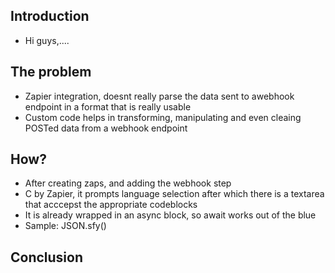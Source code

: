 ## Introduction
- Hi guys,....


## The problem
- Zapier integration, doesnt really parse the data sent to awebhook endpoint in a format that is really usable
- Custom code helps in transforming, manipulating and even cleaing POSTed data from a webhook endpoint


## How?
- After creating zaps, and adding the webhook step
- C by Zapier, it prompts language selection after which there is a textarea that acccepst the appropriate codeblocks
- It is already wrapped in an async block, so await works out of the blue
- Sample: JSON.sfy()


## Conclusion
